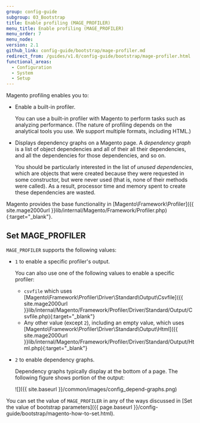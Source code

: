 ```yaml
---
group: config-guide
subgroup: 03_Bootstrap
title: Enable profiling (MAGE_PROFILER)
menu_title: Enable profiling (MAGE_PROFILER)
menu_order: 7
menu_node:
version: 2.1
github_link: config-guide/bootstrap/mage-profiler.md
redirect_from: /guides/v1.0/config-guide/bootstrap/mage-profiler.html
functional_areas:
  - Configuration
  - System
  - Setup
---
```


Magento profiling enables you to:

-   Enable a built-in profiler.

	You can use a built-in profiler with Magento to perform tasks such as analyzing performance. (The nature of profiling depends on the analytical tools you use. We support multiple formats, including HTML.)

-   Displays dependency graphs on a Magento page. A *dependency graph* is a list of object dependencies and all of their all their dependencies, and all the dependencies for those dependencies, and so on.

	You should be particularly interested in the list of *unused dependencies*, which are objects that were created because they were requested in some constructor, but were never used (that is, none of their methods were called). As a result, processor time and memory spent to create these dependencies are wasted.

Magento provides the base functionality in [Magento\\Framework\\Profiler]({{ site.mage2000url }}lib/internal/Magento/Framework/Profiler.php){:target="&#95;blank"}.

## Set MAGE_PROFILER
`MAGE_PROFILER` supports the following values:

-   `1` to enable a specific profiler's output.

	You can also use one of the following values to enable a specific profiler:

    - `csvfile` which uses [Magento\\Framework\\Profiler\\Driver\\Standard\\Output\\Csvfile]({{ site.mage2000url }}lib/internal/Magento/Framework/Profiler/Driver/Standard/Output/Csvfile.php){:target="&#95;blank"}
    - Any other value (except `2`), including an empty value, which uses [Magento\\Framework\\Profiler\\Driver\\Standard\\Output\\Html]({{ site.mage2000url }}lib/internal/Magento/Framework/Profiler/Driver/Standard/Output/Html.php){:target="&#95;blank"}

-   `2` to enable dependency graphs.

	Dependency graphs typically display at the bottom of a page. The following figure shows portion of the output:

	![]({{ site.baseurl }}/common/images/config_depend-graphs.png)

You can set the value of `MAGE_PROFILER` in any of the ways discussed in [Set the value of bootstrap parameters]({{ page.baseurl }}/config-guide/bootstrap/magento-how-to-set.html).
